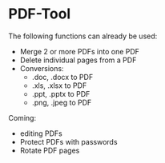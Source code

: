 # PDF-Tool

The following functions can already be used:

  - Merge 2 or more PDFs into one PDF
  - Delete individual pages from a PDF
  - Conversions:
    - .doc, .docx to PDF
    - .xls, .xlsx to PDF
    - .ppt, .pptx to PDF
    - .png, .jpeg to PDF
    

Coming:

- editing PDFs
- Protect PDFs with passwords
- Rotate PDF pages



